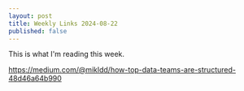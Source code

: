 ```yaml
---
layout: post
title: Weekly Links 2024-08-22
published: false
---
```


This is what I'm reading this week.


https://medium.com/@mikldd/how-top-data-teams-are-structured-48d46a64b990
